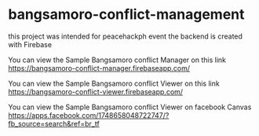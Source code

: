 # bangsamoro-conflict-management
this project was intended for peacehackph event
the backend is created with Firebase

You can view the Sample Bangsamoro conflict Manager on this link https://bangsamoro-conflict-manager.firebaseapp.com/

You can view the Sample Bangsamoro conflict Viewer on this link https://bangsamoro-conflict-viewer.firebaseapp.com/

You can view the Sample Bangsamoro conflict Viewer on facebook Canvas https://apps.facebook.com/1748658048722747/?fb_source=search&ref=br_tf

